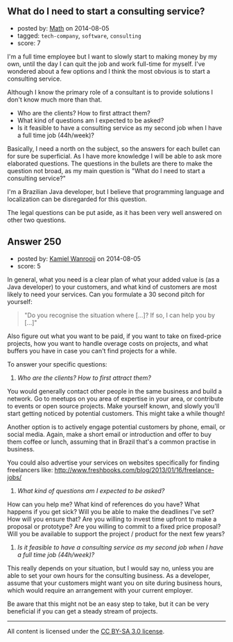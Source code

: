 ## What do I need to start a consulting service?

- posted by: [Math](https://stackexchange.com/users/2225566/math) on 2014-08-05
- tagged: `tech-company`, `software`, `consulting`
- score: 7

<p>I'm a full time employee but I want to slowly start to making money by my own, until the day I can quit the job and work full-time for myself. I've wondered about a few options and I think the most obvious is to start a consulting service.</p>

<p>Although I know the primary role of a consultant is to provide solutions I don't know much more than that.</p>

<ul>
<li>Who are the clients? How to first attract them?</li>
<li>What kind of questions am I expected to be asked?</li>
<li>Is it feasible to have a consulting service as my second job when I have a full time job (44h/week)?</li>
</ul>

<p>Basically, I need a north on the subject, so the answers for each bullet can for sure be superficial. As I have more knowledge I will be able to ask more elaborated questions. The questions in the bullets are there to make the question not broad, as my main question is "What do I need to start a consulting service?"</p>

<p>I'm a Brazilian Java developer, but I believe that programming language and localization can be disregarded for this question.</p>

<p>The legal questions can be put aside, as it has been very well answered on other two questions.</p>



## Answer 250

- posted by: [Kamiel Wanrooij](https://stackexchange.com/users/2941/kamiel-wanrooij) on 2014-08-05
- score: 5

<p>In general, what you need is a clear plan of what your added value is (as a Java developer) to your customers, and what kind of customers are most likely to need your services. Can you formulate a 30 second pitch for yourself:</p>

<blockquote>
  <p>"Do you recognise the situation where [...]? If so, I can help you
  by [...]"</p>
</blockquote>

<p>Also figure out what you want to be paid, if you want to take on fixed-price projects, how you want to handle overage costs on projects, and what buffers you have in case you can't find projects for a while.</p>

<p>To answer your specific questions:</p>

<ol>
<li><em>Who are the clients? How to first attract them?</em></li>
</ol>

<p>You would generally contact other people in the same business and build a network. Go to meetups on you area of expertise in your area, or contribute to events or open source projects. Make yourself known, and slowly you'll start getting noticed by potential customers. This might take a while though!</p>

<p>Another option is to actively engage potential customers by phone, email, or social media. Again, make a short email or introduction and offer to buy them coffee or lunch, assuming that in Brazil that's a common practise in business.</p>

<p>You could also advertise your services on websites specifically for finding freelancers like: <a href="http://www.freshbooks.com/blog/2013/01/16/freelance-jobs/">http://www.freshbooks.com/blog/2013/01/16/freelance-jobs/</a></p>

<ol>
<li><em>What kind of questions am I expected to be asked?</em></li>
</ol>

<p>How can you help me? What kind of references do you have? What happens if you get sick? Will you be able to make the deadlines I've set? How will you ensure that? Are you willing to invest time upfront to make a proposal or prototype? Are you willing to commit to a fixed price proposal? Will you be available to support the project / product for the next few years?</p>

<ol>
<li><em>Is it feasible to have a consulting service as my second job when I have a full time job (44h/week)?</em></li>
</ol>

<p>This really depends on your situation, but I would say no, unless you are able to set your own hours for the consulting business. As a developer, assume that your customers might want you on site during business hours, which would require an arrangement with your current employer.</p>

<p>Be aware that this might not be an easy step to take, but it can be very beneficial if you can get a steady stream of projects.</p>




---

All content is licensed under the [CC BY-SA 3.0 license](https://creativecommons.org/licenses/by-sa/3.0/).
